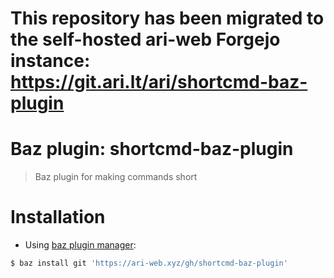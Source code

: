 # This repository has been migrated to the self-hosted ari-web Forgejo instance: <https://git.ari.lt/ari/shortcmd-baz-plugin>
# Baz plugin: shortcmd-baz-plugin

> Baz plugin for making commands short

# Installation

- Using [baz plugin manager](https://ari-web.xyz/gh/baz):

```bash
$ baz install git 'https://ari-web.xyz/gh/shortcmd-baz-plugin'
```

